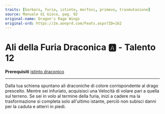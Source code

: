 ```yaml
---
traits: [barbaro, furia, istinto, morfosi, primevo, trasmutazione]
source: Manuale di Gioco, pag. 92
original-name: Dragon's Rage Wings
original-srd: https://2e.aonprd.com/Feats.aspx?ID=162
---
```


# Ali della Furia Draconica :a: - Talento 12

**Prerequisiti** [istinto draconico](/classi/barbaro/istinti/istinto-draconico)

---

Dalla tua schiena spuntano ali draconiche di colore corrispondente al drago
prescelto. Mentre sei infuriato, acquisisci una Velocità di volare pari a quella
sul terreno. Se sei in volo al termine della furia, inizi a cadere ma la
trasformazione si completa solo all'ultimo istante, perciò non subisci danni per
la caduta e atterri in piedi.
